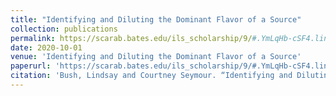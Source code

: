 ```yaml
---
title: "Identifying and Diluting the Dominant Flavor of a Source"
collection: publications
permalink: https://scarab.bates.edu/ils_scholarship/9/#.YmLqHb-cSF4.link
date: 2020-10-01
venue: 'Identifying and Diluting the Dominant Flavor of a Source'
paperurl: 'https://scarab.bates.edu/ils_scholarship/9/#.YmLqHb-cSF4.link'
citation: 'Bush, Lindsay and Courtney Seymour. “Identifying and Diluting the Dominant Flavor of a Source.” <i>The Critical Thinking about Sources Cookbook.</i> Ed. Sarah Morris. Chicago: Association of College and Research Libraries, 2020. pp. 35-36.'
---
```

